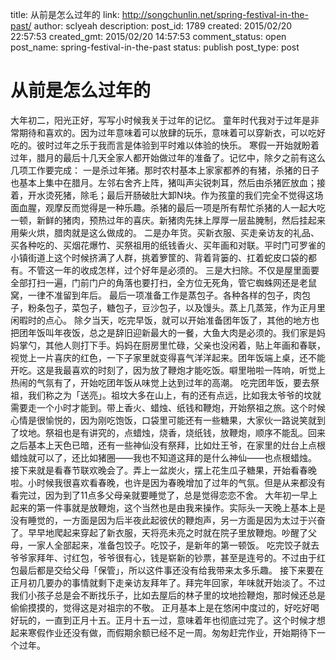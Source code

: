 title: 从前是怎么过年的
link: http://songchunlin.net/spring-festival-in-the-past/
author: sclyeah
description: 
post_id: 1789
created: 2015/02/20 22:57:53
created_gmt: 2015/02/20 14:57:53
comment_status: open
post_name: spring-festival-in-the-past
status: publish
post_type: post

# 从前是怎么过年的

大年初二，阳光正好，写写小时候我关于过年的记忆。 童年时代我对于过年是非常期待和喜欢的。因为过年意味着可以放肆的玩乐，意味着可以穿新衣，可以吃好吃的。彼时过年之乐于我而言是体验到平时难以体验的快乐。 寒假一开始就盼着过年，腊月的最后十几天全家人都开始做过年的准备了。记忆中，除夕之前有这么几项工作要完成： 一是杀过年猪。那时农村基本上家家都养的有猪，杀猪的日子也基本上集中在腊月。左邻右舍齐上阵，猪叫声尖锐刺耳，然后由杀猪匠放血；接着，开水烫死猪，除毛；最后开肠破肚大卸N块。作为孩童的我们完全不觉得这场面血腥，观摩反而觉得是一种乐趣。杀猪的最后一项是所有帮忙杀猪的人一起大吃一顿，新鲜的猪肉，预热过年的喜庆。新猪肉先抹上厚厚一层盐腌制，然后挂起来用柴火烘，腊肉就是这么做成的。 二是办年货。买新衣服、买走亲访友的礼品、买各种吃的、买烟花爆竹、买祭祖用的纸钱香火、买年画和对联。平时门可罗雀的小镇街道上这个时候挤满了人群，挑着箩筐的、背着背篓的、扛着蛇皮口袋的都有。不管这一年的收成怎样，过个好年是必须的。 三是大扫除。不仅是屋里面要全部打扫一遍，门前门户的角落也要打扫，全方位无死角，管它蜘蛛网还是老鼠窝，一律不准留到年后。 最后一项准备工作是蒸包子。各种各样的包子，肉包子，粉条包子，菜包子，糖包子，豆沙包子，以及馒头。蒸上几蒸笼，作为正月里闲暇时的点心。 除夕当天，吃完早饭，就可以开始准备团年饭了，其他的地方也把团年饭叫年夜饭，总之是辞旧迎新最大的一餐，大鱼大肉是必须的。我们家是妈妈掌勺，其他人则打下手。妈妈在厨房里忙碌，父亲也没闲着，贴上年画和春联，视觉上一片喜庆的红色，一下子家里就变得喜气洋洋起来。团年饭端上桌，还不能开吃。这是我最喜欢的时刻了，因为放了鞭炮才能吃饭。噼里啪啦一阵响，听觉上热闹的气氛有了，开始吃团年饭从味觉上达到过年的高潮。 吃完团年饭，要去祭祖，我们称之为「送亮」。祖坟大多在山上，有的还有点远，比如我太爷爷的坟就需要走一个小时才能到。带上香火、蜡烛、纸钱和鞭炮，开始祭祖之旅。这个时候心情是很愉悦的，因为刚吃饱饭，口袋里可能还有一些糖果，大家伙一路说笑就到了坟地。祭祖也是有讲究的，点蜡烛，烧香，烧纸钱，放鞭炮，顺序不能乱。回来之后基本上天色已暗，还有一些神仙没有祭拜，比如灶王爷，在家里的灶台上点根蜡烛就可以了，还比如猪圈——我也不知道这拜的是什么神仙——也点根蜡烛。 接下来就是看春节联欢晚会了。弄上一盆炭火，摆上花生瓜子糖果，开始看春晚啦。小时候我很喜欢看春晚，也许是因为春晚增加了过年的气氛。但是从来都没有看完过，因为到了11点多父母亲就要睡觉了，总是觉得恋恋不舍。 大年初一早上起来的第一件事就是放鞭炮，这个当然也是由我来操作。实际头一天晚上基本上是没有睡觉的，一方面是因为后半夜此起彼伏的鞭炮声，另一方面是因为太过于兴奋了。早早地爬起来穿起了新衣服，天将亮未亮之时就在院子里放鞭炮。吵醒了父母，一家人全部起来，准备包饺子。吃饺子，是新年的第一顿饭。 吃完饺子就去爷爷家拜年、讨红包，爷爷很有心，钱是崭新的钞票，甚至是连号的。不过由于红包最后都是交给父母「保管」，所以这件事还没有给我带来太多乐趣。 接下来要在正月初几要办的事情就剩下走亲访友拜年了。拜完年回家，年味就开始淡了。不过我们小孩子总是会不断找乐子，比如去屋后的林子里的坟地捡鞭炮，那时候还总是偷偷摸摸的，觉得这是对祖宗的不敬。 正月基本上是在悠闲中度过的，好吃好喝好玩的，一直到正月十五。正月十五一过，意味着年也彻底过完了。这个时候才想起来寒假作业还没有做，而假期余额已经不足一周。匆匆赶完作业，开始期待下一个过年。